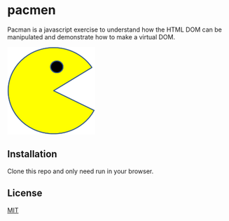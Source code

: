 # pacmen

Pacman is a javascript exercise to understand how the HTML DOM can be manipulated and demonstrate how to make a virtual DOM.

<img src="./images/PacMan1.png" width="200" height="200">

## Installation

Clone this repo and only need run in your browser.
## License
[MIT](https://choosealicense.com/licenses/mit/)